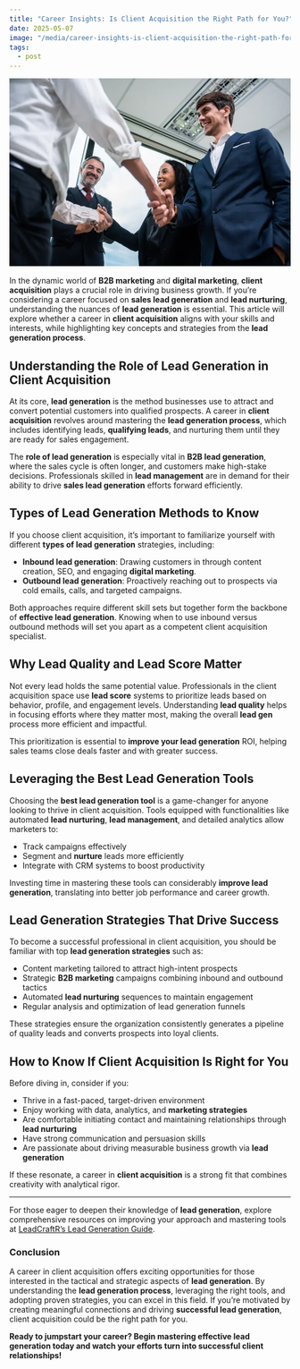 ```yaml
---
title: "Career Insights: Is Client Acquisition the Right Path for You?"
date: 2025-05-07
image: "/media/career-insights-is-client-acquisition-the-right-path-for-you.webp"
tags:
  - post
---
```


![Career Insights: Is Client Acquisition the Right Path for You?](/media/career-insights-is-client-acquisition-the-right-path-for-you.webp)

In the dynamic world of **B2B marketing** and **digital marketing**, **client acquisition** plays a crucial role in driving business growth. If you’re considering a career focused on **sales lead generation** and **lead nurturing**, understanding the nuances of **lead generation** is essential. This article will explore whether a career in **client acquisition** aligns with your skills and interests, while highlighting key concepts and strategies from the **lead generation process**.

## Understanding the Role of Lead Generation in Client Acquisition

At its core, **lead generation** is the method businesses use to attract and convert potential customers into qualified prospects. A career in **client acquisition** revolves around mastering the **lead generation process**, which includes identifying leads, **qualifying leads**, and nurturing them until they are ready for sales engagement. 

The **role of lead generation** is especially vital in **B2B lead generation**, where the sales cycle is often longer, and customers make high-stake decisions. Professionals skilled in **lead management** are in demand for their ability to drive **sales lead generation** efforts forward efficiently.

## Types of Lead Generation Methods to Know

If you choose client acquisition, it’s important to familiarize yourself with different **types of lead generation** strategies, including:

- **Inbound lead generation**: Drawing customers in through content creation, SEO, and engaging **digital marketing**.
- **Outbound lead generation**: Proactively reaching out to prospects via cold emails, calls, and targeted campaigns.

Both approaches require different skill sets but together form the backbone of **effective lead generation**. Knowing when to use inbound versus outbound methods will set you apart as a competent client acquisition specialist.

## Why Lead Quality and Lead Score Matter

Not every lead holds the same potential value. Professionals in the client acquisition space use **lead score** systems to prioritize leads based on behavior, profile, and engagement levels. Understanding **lead quality** helps in focusing efforts where they matter most, making the overall **lead gen** process more efficient and impactful.

This prioritization is essential to **improve your lead generation** ROI, helping sales teams close deals faster and with greater success.

## Leveraging the Best Lead Generation Tools

Choosing the **best lead generation tool** is a game-changer for anyone looking to thrive in client acquisition. Tools equipped with functionalities like automated **lead nurturing**, **lead management**, and detailed analytics allow marketers to:

- Track campaigns effectively
- Segment and **nurture** leads more efficiently
- Integrate with CRM systems to boost productivity

Investing time in mastering these tools can considerably **improve lead generation**, translating into better job performance and career growth.

## Lead Generation Strategies That Drive Success

To become a successful professional in client acquisition, you should be familiar with top **lead generation strategies** such as:

- Content marketing tailored to attract high-intent prospects
- Strategic **B2B marketing** campaigns combining inbound and outbound tactics
- Automated **lead nurturing** sequences to maintain engagement
- Regular analysis and optimization of lead generation funnels

These strategies ensure the organization consistently generates a pipeline of quality leads and converts prospects into loyal clients.

## How to Know If Client Acquisition Is Right for You

Before diving in, consider if you:

- Thrive in a fast-paced, target-driven environment
- Enjoy working with data, analytics, and **marketing strategies**
- Are comfortable initiating contact and maintaining relationships through **lead nurturing**
- Have strong communication and persuasion skills
- Are passionate about driving measurable business growth via **lead generation**

If these resonate, a career in **client acquisition** is a strong fit that combines creativity with analytical rigor.

---

For those eager to deepen their knowledge of **lead generation**, explore comprehensive resources on improving your approach and mastering tools at [LeadCraftR’s Lead Generation Guide](https://leadcraftr.com/posts/lead-generation/).

### Conclusion

A career in client acquisition offers exciting opportunities for those interested in the tactical and strategic aspects of **lead generation**. By understanding the **lead generation process**, leveraging the right tools, and adopting proven strategies, you can excel in this field. If you’re motivated by creating meaningful connections and driving **successful lead generation**, client acquisition could be the right path for you.

**Ready to jumpstart your career? Begin mastering effective lead generation today and watch your efforts turn into successful client relationships!**
